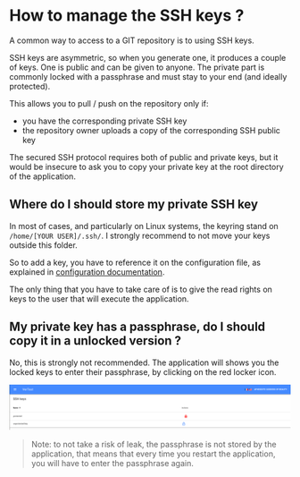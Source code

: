 # How to manage the SSH keys ?

A common way to access to a GIT repository is to using SSH keys.

SSH keys are asymmetric, so when you generate one, it produces a couple of keys. One is public and can be
given to anyone. The private part is commonly locked with a passphrase and must stay to your end (and ideally
protected).

This allows you to pull / push 
on the repository only if:

* you have the corresponding private SSH key
* the repository owner uploads a copy of the corresponding SSH public key

The secured SSH protocol requires both of public and private keys, but it would be insecure to ask you to copy
your private key at the root directory of the application.

## Where do I should store my private SSH key

In most of cases, and particularly on Linux systems, the keyring stand on `/home/[YOUR USER]/.ssh/`. I strongly
recommend to not move your keys outside this folder.

So to add a key, you have to reference it on the configuration file, as explained 
in [configuration documentation](configuration.md).

The only thing that you have to take care of is to give the read rights on keys to the user that will execute the
application.

## My private key has a passphrase, do I should copy it in a unlocked version ?

No, this is strongly not recommended. The application will shows you the locked keys to enter their
passphrase, by clicking on the red locker icon.

![ssh keys screen](assets/ssh-keys-en.png)

> Note: to not take a risk of leak, the passphrase is not stored by the application, that means
> that every time you restart the application, you will have to enter the passphrase again.
